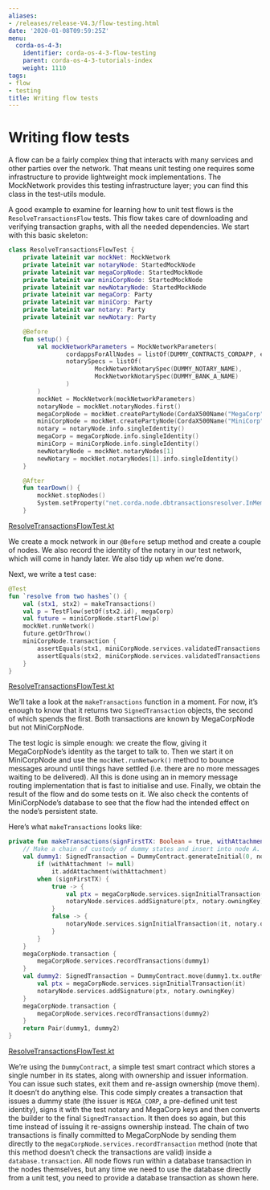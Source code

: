 ```yaml
---
aliases:
- /releases/release-V4.3/flow-testing.html
date: '2020-01-08T09:59:25Z'
menu:
  corda-os-4-3:
    identifier: corda-os-4-3-flow-testing
    parent: corda-os-4-3-tutorials-index
    weight: 1110
tags:
- flow
- testing
title: Writing flow tests
---
```





# Writing flow tests

A flow can be a fairly complex thing that interacts with many services and other parties over the network. That
means unit testing one requires some infrastructure to provide lightweight mock implementations. The MockNetwork
provides this testing infrastructure layer; you can find this class in the test-utils module.

A good example to examine for learning how to unit test flows is the `ResolveTransactionsFlow` tests. This
flow takes care of downloading and verifying transaction graphs, with all the needed dependencies. We start
with this basic skeleton:

```kotlin
class ResolveTransactionsFlowTest {
    private lateinit var mockNet: MockNetwork
    private lateinit var notaryNode: StartedMockNode
    private lateinit var megaCorpNode: StartedMockNode
    private lateinit var miniCorpNode: StartedMockNode
    private lateinit var newNotaryNode: StartedMockNode
    private lateinit var megaCorp: Party
    private lateinit var miniCorp: Party
    private lateinit var notary: Party
    private lateinit var newNotary: Party

    @Before
    fun setup() {
        val mockNetworkParameters = MockNetworkParameters(
                cordappsForAllNodes = listOf(DUMMY_CONTRACTS_CORDAPP, enclosedCordapp()),
                notarySpecs = listOf(
                        MockNetworkNotarySpec(DUMMY_NOTARY_NAME),
                        MockNetworkNotarySpec(DUMMY_BANK_A_NAME)
                )
        )
        mockNet = MockNetwork(mockNetworkParameters)
        notaryNode = mockNet.notaryNodes.first()
        megaCorpNode = mockNet.createPartyNode(CordaX500Name("MegaCorp", "London", "GB"))
        miniCorpNode = mockNet.createPartyNode(CordaX500Name("MiniCorp", "London", "GB"))
        notary = notaryNode.info.singleIdentity()
        megaCorp = megaCorpNode.info.singleIdentity()
        miniCorp = miniCorpNode.info.singleIdentity()
        newNotaryNode = mockNet.notaryNodes[1]
        newNotary = mockNet.notaryNodes[1].info.singleIdentity()
    }

    @After
    fun tearDown() {
        mockNet.stopNodes()
        System.setProperty("net.corda.node.dbtransactionsresolver.InMemoryResolutionLimit", "0")
    }

```

[ResolveTransactionsFlowTest.kt](https://github.com/corda/corda/blob/release/os/4.3/core-tests/src/test/kotlin/net/corda/coretests/internal/ResolveTransactionsFlowTest.kt)

We create a mock network in our `@Before` setup method and create a couple of nodes. We also record the identity
of the notary in our test network, which will come in handy later. We also tidy up when we’re done.

Next, we write a test case:

```kotlin
@Test
fun `resolve from two hashes`() {
    val (stx1, stx2) = makeTransactions()
    val p = TestFlow(setOf(stx2.id), megaCorp)
    val future = miniCorpNode.startFlow(p)
    mockNet.runNetwork()
    future.getOrThrow()
    miniCorpNode.transaction {
        assertEquals(stx1, miniCorpNode.services.validatedTransactions.getTransaction(stx1.id))
        assertEquals(stx2, miniCorpNode.services.validatedTransactions.getTransaction(stx2.id))
    }
}

```

[ResolveTransactionsFlowTest.kt](https://github.com/corda/corda/blob/release/os/4.3/core-tests/src/test/kotlin/net/corda/coretests/internal/ResolveTransactionsFlowTest.kt)

We’ll take a look at the `makeTransactions` function in a moment. For now, it’s enough to know that it returns two
`SignedTransaction` objects, the second of which spends the first. Both transactions are known by MegaCorpNode but
not MiniCorpNode.

The test logic is simple enough: we create the flow, giving it MegaCorpNode’s identity as the target to talk to.
Then we start it on MiniCorpNode and use the `mockNet.runNetwork()` method to bounce messages around until things have
settled (i.e. there are no more messages waiting to be delivered). All this is done using an in memory message
routing implementation that is fast to initialise and use. Finally, we obtain the result of the flow and do
some tests on it. We also check the contents of MiniCorpNode’s database to see that the flow had the intended effect
on the node’s persistent state.

Here’s what `makeTransactions` looks like:

```kotlin
private fun makeTransactions(signFirstTX: Boolean = true, withAttachment: SecureHash? = null): Pair<SignedTransaction, SignedTransaction> {
    // Make a chain of custody of dummy states and insert into node A.
    val dummy1: SignedTransaction = DummyContract.generateInitial(0, notary, megaCorp.ref(1)).let {
        if (withAttachment != null)
            it.addAttachment(withAttachment)
        when (signFirstTX) {
            true -> {
                val ptx = megaCorpNode.services.signInitialTransaction(it)
                notaryNode.services.addSignature(ptx, notary.owningKey)
            }
            false -> {
                notaryNode.services.signInitialTransaction(it, notary.owningKey)
            }
        }
    }
    megaCorpNode.transaction {
        megaCorpNode.services.recordTransactions(dummy1)
    }
    val dummy2: SignedTransaction = DummyContract.move(dummy1.tx.outRef(0), miniCorp).let {
        val ptx = megaCorpNode.services.signInitialTransaction(it)
        notaryNode.services.addSignature(ptx, notary.owningKey)
    }
    megaCorpNode.transaction {
        megaCorpNode.services.recordTransactions(dummy2)
    }
    return Pair(dummy1, dummy2)
}

```

[ResolveTransactionsFlowTest.kt](https://github.com/corda/corda/blob/release/os/4.3/core-tests/src/test/kotlin/net/corda/coretests/internal/ResolveTransactionsFlowTest.kt)

We’re using the `DummyContract`, a simple test smart contract which stores a single number in its states, along
with ownership and issuer information. You can issue such states, exit them and re-assign ownership (move them).
It doesn’t do anything else. This code simply creates a transaction that issues a dummy state (the issuer is
`MEGA_CORP`, a pre-defined unit test identity), signs it with the test notary and MegaCorp keys and then
converts the builder to the final `SignedTransaction`. It then does so again, but this time instead of issuing
it re-assigns ownership instead. The chain of two transactions is finally committed to MegaCorpNode by sending them
directly to the `megaCorpNode.services.recordTransaction` method (note that this method doesn’t check the
transactions are valid) inside a `database.transaction`.  All node flows run within a database transaction in the
nodes themselves, but any time we need to use the database directly from a unit test, you need to provide a database
transaction as shown here.

